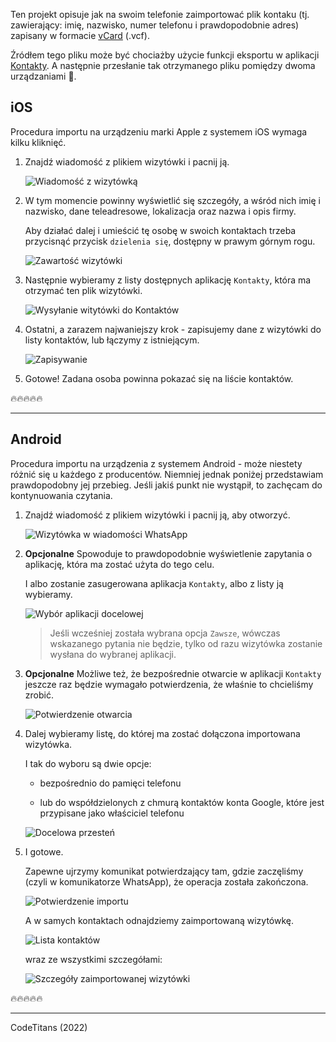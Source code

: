 Ten projekt opisuje jak na swoim telefonie zaimportować plik kontaku (tj. zawierający: imię, nazwisko, numer telefonu i prawdopodobnie adres) zapisany w formacie [vCard](https://pl.wikipedia.org/wiki/VCard) (.vcf).

Źródłem tego pliku może być chociażby użycie funkcji eksportu w aplikacji [Kontakty](https://play.google.com/store/apps/details?id=com.google.android.contacts&hl=pl). A następnie przesłanie tak otrzymanego pliku pomiędzy dwoma urządzaniami :iphone:.


## iOS

Procedura importu na urządzeniu marki Apple z systemem iOS wymaga kilku kliknięć.

1. Znajdź wiadomość z plikiem wizytówki i pacnij ją.

    ![Wiadomość z wizytówką](./media/ios-whatsapp-message.jpeg)

1. W tym momencie powinny wyświetlić się szczegóły, a wśród nich imię i nazwisko, dane teleadresowe, lokalizacja oraz nazwa i opis firmy.

    Aby działać dalej i umieścić tę osobę w swoich kontaktach trzeba przycisnąć przycisk `dzielenia się`, dostępny w prawym górnym rogu.

    ![Zawartość wizytówki](./media/ios-file-share.jpeg)

1. Następnie wybieramy z listy dostępnych aplikację `Kontakty`, która ma otrzymać ten plik wizytówki.

    ![Wysyłanie witytówki do Kontaktów](./media/ios-file-share-to-contacts.jpeg)

1. Ostatni, a zarazem najwaniejszy krok - zapisujemy dane z wizytówki do listy kontaktów, lub łączymy z istniejącym.

    ![Zapisywanie](./media/ios-save-or-merge.jpeg)

1. Gotowe! Zadana osoba powinna pokazać się na liście kontaktów.

:fire::fire::fire::fire::fire:

--------

## Android

Procedura importu na urządzenia z systemem Android - może niestety różnić się u każdego z producentów. Niemniej jednak poniżej przedstawiam prawdopodobny jej przebieg. Jeśli jakiś punkt nie wystąpił, to zachęcam do kontynuowania czytania.

1. Znajdź wiadomość z plikiem wizytówki i pacnij ją, aby otworzyć.

    ![Wizytówka w wiadomości WhatsApp](./media/android-whatsapp-message.jpg)

1. **Opcjonalne** Spowoduje to prawdopodobnie wyświetlenie zapytania o aplikację, która ma zostać użyta do tego celu.

    I albo zostanie zasugerowana aplikacja `Kontakty`, albo z listy ją wybieramy.

    ![Wybór aplikacji docelowej](./media/android-open-contacts.jpg)

    > Jeśli wcześniej została wybrana opcja `Zawsze`, wówczas wskazanego pytania nie będzie, tylko od razu wizytówka zostanie wysłana do wybranej aplikacji.

1. **Opcjonalne** Możliwe też, że bezpośrednie otwarcie w aplikacji `Kontakty` jeszcze raz będzie wymagało potwierdzenia, że właśnie to chcieliśmy zrobić.

    ![Potwierdzenie otwarcia](./media/android-contact-import.jpg)

1. Dalej wybieramy listę, do której ma zostać dołączona importowana wizytówka.

    I tak do wyboru są dwie opcje:

    * bezpośrednio do pamięci telefonu

    * lub do współdzielonych z chmurą kontaktów konta Google, które jest przypisane jako właściciel telefonu

    ![Docelowa przesteń](./media/android-import-destination.jpg)

1. I gotowe.

    Zapewne ujrzymy komunikat potwierdzający tam, gdzie zaczęliśmy (czyli w komunikatorze WhatsApp), że operacja została zakończona.

    ![Potwierdzenie importu](./media/android-contact-import-confirmation.jpg)

    A w samych kontaktach odnajdziemy zaimportowaną wizytówkę.

    ![Lista kontaktów](./media/android-contact-list.jpg)

    wraz ze wszystkimi szczegółami:

    ![Szczegóły zaimportowanej wizytówki](./media/android-contact-details.jpg)

:fire::fire::fire::fire::fire:

--------
CodeTitans (2022)
